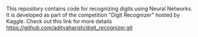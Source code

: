 This repository contains code for recognizing digits using Neural Networks. It is developed as part of the competition "Digit Recognizer" hosted by Kaggle.
Check out this link for more details https://github.com/adityaharish/digit_recognizer.git
